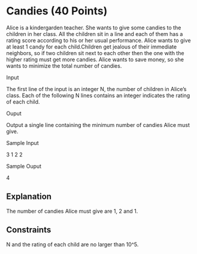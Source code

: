 Candies (40 Points)
===================

Alice is a kindergarden teacher. She wants to give some candies to the children in her class.  All the children sit in a line and each  of them  has a rating score according to his or her usual performance.  Alice wants to give at least 1 candy for each child.Children get jealous of their immediate neighbors, so if two children sit next to each other then the one with the higher rating must get more candies. Alice wants to save money, so she wants to minimize the total number of candies.

Input

The first line of the input is an integer N, the number of children in Alice’s class. Each of the following N lines contains an integer indicates the rating of each child.

Ouput

Output a single line containing the minimum number of candies Alice must give.

Sample Input

3
1
2
2


Sample Ouput

4

Explanation
-----------

The number of candies Alice must give are 1, 2 and 1.

Constraints
-----------

N and the rating  of each child are no larger than 10^5.

